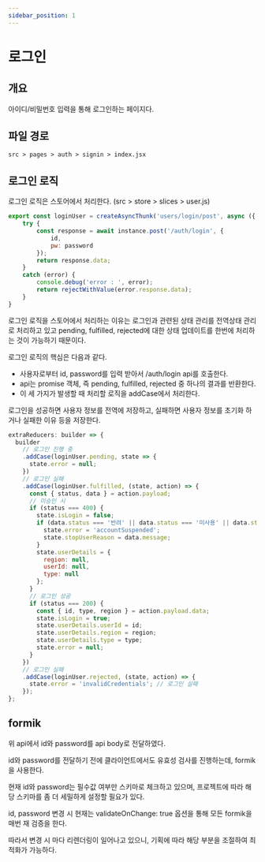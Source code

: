 ```yaml
---
sidebar_position: 1
---
```


# 로그인

## 개요

아이디/비밀번호 입력을 통해 로그인하는 페이지다.

## 파일 경로

```text
src > pages > auth > signin > index.jsx
```

## 로그인 로직

로그인 로직은 스토어에서 처리한다. (src > store > slices > user.js)

```js
export const loginUser = createAsyncThunk('users/login/post', async ({ id, password }, { rejectWithValue }) => {
    try {
        const response = await instance.post('/auth/login', {
            id,
            pw: password
        });
        return response.data;
    }
    catch (error) {
        console.debug('error : ', error);
        return rejectWithValue(error.response.data);
    }
}
```

로그인 로직을 스토어에서 처리하는 이유는 로그인과 관련된 상태 관리를 전역상태 관리로 처리하고 있고 pending, fulfilled, rejected에 대한 상태 업데이트를 한번에 처리하는 것이 가능하기 때문이다.

로그인 로직의 핵심은 다음과 같다.

- 사용자로부터 id, password를 입력 받아서 /auth/login api를 호출한다.
- api는 promise 객체, 즉 pending, fulfilled, rejected 중 하나의 결과를 반환한다.
- 이 세 가지가 발생할 때 처리할 로직을 addCase에서 처리한다.

로그인을 성공하면 사용자 정보를 전역에 저장하고, 실패하면 사용자 정보를 초기화 하거나 실패한 이유 등을 저장한다.

```js
extraReducers: builder => {
  builder
    // 로그인 진행 중
    .addCase(loginUser.pending, state => {
      state.error = null;
    })
    // 로그인 실패
    .addCase(loginUser.fulfilled, (state, action) => {
      const { status, data } = action.payload;
      // 미승인 시
      if (status === 400) {
        state.isLogin = false;
        if (data.status === '반려' || data.status === '미사용' || data.status === '사용불가') {
          state.error = 'accountSuspended';
          state.stopUserReason = data.message;
        }
        state.userDetails = {
          region: null,
          userId: null,
          type: null
        };
      }
      // 로그인 성공
      if (status === 200) {
        const { id, type, region } = action.payload.data;
        state.isLogin = true;
        state.userDetails.userId = id;
        state.userDetails.region = region;
        state.userDetails.type = type;
        state.error = null;
      }
    })
    // 로그인 실패
    .addCase(loginUser.rejected, (state, action) => {
      state.error = 'invalidCredentials'; // 로그인 실패
    });
};
```

## formik

위 api에서 id와 password를 api body로 전달하였다.

id와 password를 전달하기 전에 클라이언트에서도 유효성 검사를 진행하는데, formik을 사용한다.

현재 id와 password는 필수값 여부만 스키마로 체크하고 있으며, 프로젝트에 따라 해당 스키마를 좀 더 세밀하게 설정할 필요가 있다.

id, password 변경 시 현재는 validateOnChange: true 옵션을 통해 모든 formik을 매번 재 검증을 한다.

따라서 변경 시 마다 리렌더링이 일어나고 있으니, 기획에 따라 해당 부분을 조절하여 최적화가 가능하다.
